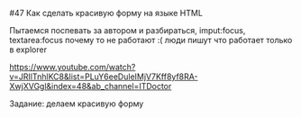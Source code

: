 #47 Как сделать красивую форму на языке HTML

Пытаемся поспевать за автором и разбираться, imput:focus, textarea:focus почему то не работают :( люди пишут что работает только в explorer

https://www.youtube.com/watch?v=JRIlTnhlKC8&list=PLuY6eeDuleIMjV7Kff8yf8RA-XwjXVGgl&index=48&ab_channel=ITDoctor

Задание: делаем красивую форму